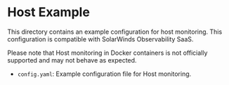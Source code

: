 # Host Example

This directory contains an example configuration for host monitoring. This configuration is compatible with SolarWinds Observability SaaS.

Please note that Host monitoring in Docker containers is not officially supported and may not behave as expected.

- `config.yaml`: Example configuration file for Host monitoring.

